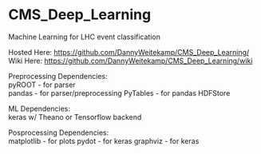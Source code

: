 # CMS_Deep_Learning
Machine Learning for LHC event classification

Hosted Here:  https://github.com/DannyWeitekamp/CMS_Deep_Learning/
Wiki Here:    https://github.com/DannyWeitekamp/CMS_Deep_Learning/wiki

Preprocessing Dependencies:  
    pyROOT - for parser   
    pandas - for parser/preprocessing
    PyTables - for pandas HDFStore

ML Dependencies:  
    keras w/ Theano or Tensorflow backend  

Posprocessing Dependencies:  
    matplotlib - for plots
    pydot - for keras
    graphviz - for keras

